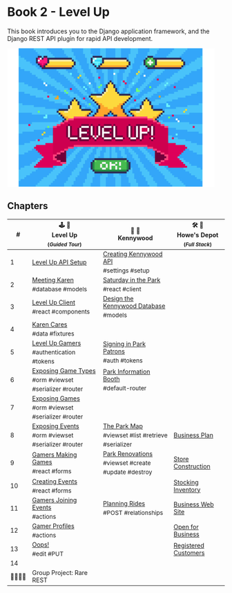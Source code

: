 # Book 2 - Level Up

This book introduces you to the Django application framework, and the Django REST API plugin for rapid API development.

![Level Up logo](./chapters/images/level-up.png)

## Chapters

| # | 🕹 🎲<br/> Level Up <br/><sub>(_Guided Tour_)</sub> | 🎡 🎢 <br/> Kennywood | 🛠 🚜 <br/> Howe's Depot <br/><sub>(_Full Stack_)</sub> |
|--|--|--|--|
| 1 | [Level Up API Setup](./chapters/DRF_INSTALLS.md) | [Creating Kennywood API](./chapters/KW_SETUP.md) <br/> <sub style="font-size:0.85rem;">#settings #setup</sub> |  |
| 2 | [Meeting Karen](./chapters/LU_DATA_DESIGN.md) <br/> <sub style="font-size:0.85rem;">#database #models</sub> | [Saturday in the Park](./chapters/SITP_SETUP.md) <br/> <sub style="font-size:0.85rem;">#react #client</sub> |  |
| 3 | [Level Up Client](./chapters/LU_CLIENT.md) <br/> <sub style="font-size:0.85rem;">#react #components</sub> | [Design the Kennywood Database](./chapters/KW_MODELS.md) <br/> <sub style="font-size:0.85rem;">#models</sub> |  |
| 4 | [Karen Cares](./chapters/LU_FIXTURES.md) <br/> <sub style="font-size:0.85rem;">#data #fixtures</sub> |  |  |
| 5 | [Level Up Gamers](./chapters/LU_AUTHENTICATION.md) <br/> <sub style="font-size:0.85rem;">#authentication #tokens</sub> | [Signing in Park Patrons](./chapters/KW_TOKEN_AUTH.md) <br/> <sub style="font-size:0.85rem;">#auth #tokens</sub> |  |
| 6 | [Exposing Game Types](./chapters/LU_GAME_TYPES.md) <br/> <sub style="font-size:0.85rem;">#orm #viewset #serializer #router</sub> | [Park Information Booth](./chapters/KW_ROUTER.md) <br/> <sub style="font-size:0.85rem;">#default-router</sub> |  |
| 7 | [Exposing Games](./chapters/LU_GAMES.md) <br/> <sub style="font-size:0.85rem;">#orm #viewset #serializer #router</sub> |  |  |
| 8 | [Exposing Events](./chapters/LU_EVENTS.md) <br/> <sub style="font-size:0.85rem;">#orm #viewset #serializer #router</sub> | [The Park Map](./chapters/KW_VIEW_SERIALIZER.md) <br/> <sub style="font-size:0.85rem;"> #viewset #list #retrieve #serializer</sub> | [Business Plan](./chapters/HD_FEATURES.md) |
| 9 | [Gamers Making Games](./chapters/LU_CREATE_GAME.md) <br/> <sub style="font-size:0.85rem;">#react #forms</sub> | [Park Renovations](./chapters/KW_FULL_CRUD_VIEWSET.md) <br/> <sub style="font-size:0.85rem;">#viewset #create #update #destroy</sub> | [Store Construction](./chapters/HD_SETUP.md) |
| 10 | [Creating Events](./chapters/LU_GAME_EVENTS.md) <br/> <sub style="font-size:0.85rem;">#react #forms</sub> |  | [Stocking Inventory](./chapters/HD_INVENTORY.md) |
| 11 | [Gamers Joining Events](./chapters/LU_CUSTOM_ACTION.md) <br/> <sub style="font-size:0.85rem;">#actions</sub> | [Planning Rides](./chapters/KW_RIDES.md) <br/> <sub style="font-size:0.85rem;">#POST #relationships</sub> | [Business Web Site](./chapters/HD_CLIENT.md) |
| 12 | [Gamer Profiles](./chapters/LU_PROFILE.md) <br/> <sub style="font-size:0.85rem;">#actions</sub> |  | [Open for Business](./chapters/HD_ROUTER.md) |
| 13 | [Oops!](./chapters/LU_EDIT_EVENTS.md) <br/> <sub style="font-size:0.85rem;">#edit #PUT</sub> | | [Registered Customers](./chapters/HD_ORDERING.md) |
| 14 |  |  |
| 👨‍👩‍👧‍👧 | Group Project: Rare REST |  |

